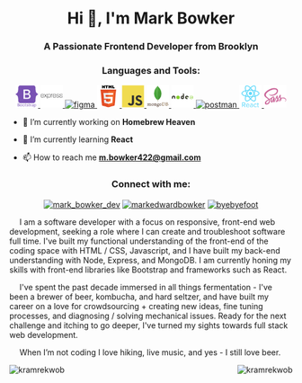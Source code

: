   <h1 align="center">Hi 👋, I'm Mark Bowker</h1>
<h3 align="center">A Passionate Frontend Developer from Brooklyn</h3>
<h3 align="center">Languages and Tools:</h3>
<p align="center"> <a href="https://getbootstrap.com" target="_blank" rel="noreferrer"> <img src="https://raw.githubusercontent.com/devicons/devicon/master/icons/bootstrap/bootstrap-plain-wordmark.svg" alt="bootstrap" width="40" height="40"/> </a> <a href="https://expressjs.com" target="_blank" rel="noreferrer"> <img src="https://raw.githubusercontent.com/devicons/devicon/master/icons/express/express-original-wordmark.svg" alt="express" width="40" height="40"/> </a> <a href="https://www.figma.com/" target="_blank" rel="noreferrer"> <img src="https://www.vectorlogo.zone/logos/figma/figma-icon.svg" alt="figma" width="40" height="40"/> </a> <a href="https://www.w3.org/html/" target="_blank" rel="noreferrer"> <img src="https://raw.githubusercontent.com/devicons/devicon/master/icons/html5/html5-original-wordmark.svg" alt="html5" width="40" height="40"/> </a> <a href="https://developer.mozilla.org/en-US/docs/Web/JavaScript" target="_blank" rel="noreferrer"> <img src="https://raw.githubusercontent.com/devicons/devicon/master/icons/javascript/javascript-original.svg" alt="javascript" width="40" height="40"/> </a> <a href="https://www.mongodb.com/" target="_blank" rel="noreferrer"> <img src="https://raw.githubusercontent.com/devicons/devicon/master/icons/mongodb/mongodb-original-wordmark.svg" alt="mongodb" width="40" height="40"/> </a> <a href="https://nodejs.org" target="_blank" rel="noreferrer"> <img src="https://raw.githubusercontent.com/devicons/devicon/master/icons/nodejs/nodejs-original-wordmark.svg" alt="nodejs" width="40" height="40"/> </a> <a href="https://postman.com" target="_blank" rel="noreferrer"> <img src="https://www.vectorlogo.zone/logos/getpostman/getpostman-icon.svg" alt="postman" width="40" height="40"/> </a> <a href="https://reactjs.org/" target="_blank" rel="noreferrer"> <img src="https://raw.githubusercontent.com/devicons/devicon/master/icons/react/react-original-wordmark.svg" alt="react" width="40" height="40"/> </a> <a href="https://sass-lang.com" target="_blank" rel="noreferrer"> <img src="https://raw.githubusercontent.com/devicons/devicon/master/icons/sass/sass-original.svg" alt="sass" width="40" height="40"/> </a> </p>

 - 🔭 I’m currently working on **Homebrew Heaven**

- 🌱 I’m currently learning  **React**

- 📫 How to reach me **m.bowker422@gmail.com**

<h3 align="center">Connect with me:</h3>
<p align="center">
<a href="https://twitter.com/mark_bowker_dev" target="blank"><img align="center" src="https://raw.githubusercontent.com/rahuldkjain/github-profile-readme-generator/master/src/images/icons/Social/twitter.svg" alt="mark_bowker_dev" height="30" width="40"  margin-left="40"/></a>
<a href="https://linkedin.com/in/markedwardbowker" target="blank"><img align="center" src="https://raw.githubusercontent.com/rahuldkjain/github-profile-readme-generator/master/src/images/icons/Social/linked-in-alt.svg" alt="markedwardbowker" height="30" width="40" /></a>
<a href="https://codepen.io/byebyefoot" target="blank"><img align="center" src="https://raw.githubusercontent.com/rahuldkjain/github-profile-readme-generator/master/src/images/icons/Social/codepen.svg" alt="byebyefoot" height="30" width="40" /></a>
</p>

&emsp; I am a software developer with a focus on responsive, front-end web development, seeking a role where I can create and troubleshoot software full time. I've built my functional understanding of the front-end of the coding space with HTML / CSS, Javascript, and I have built my back-end understanding with Node, Express, and MongoDB. I am currently honing my skills with front-end libraries like Bootstrap and frameworks such as React. 

&emsp; I've spent the past decade immersed in all things fermentation - I've been a brewer of beer, kombucha, and hard seltzer, and have built my career on a love for crowdsourcing + creating new ideas, fine tuning processes, and diagnosing / solving mechanical issues. Ready for the next challenge and itching to go deeper, I've turned my sights towards full stack web development.

&emsp; When I’m not coding I love hiking, live music, and yes - I still love beer.


<p><img align="left" src="https://github-readme-stats.vercel.app/api/top-langs?username=kramrekwob&show_icons=true&locale=en&layout=compact" alt="kramrekwob" height="50"/></p>

<p><img align="right" src="https://github-readme-streak-stats.herokuapp.com/?user=kramrekwob&" alt="kramrekwob" height="50" /></p>

